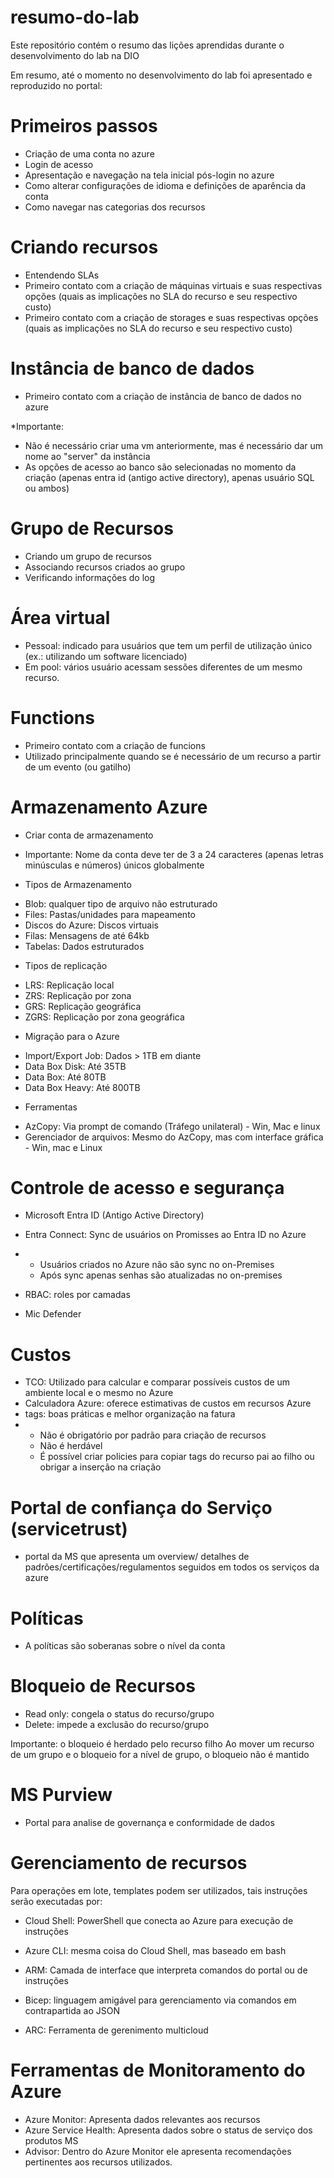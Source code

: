 # resumo-do-lab
Este repositório contém o resumo das lições aprendidas durante o desenvolvimento do lab na DIO

Em resumo, até o momento no desenvolvimento do lab foi apresentado e reproduzido no portal:

# Primeiros passos
- Criação de uma conta no azure
- Login de acesso
- Apresentação e navegação na tela inicial pós-login no azure
- Como alterar configurações de idioma e definições de aparência da conta
- Como navegar nas categorias dos recursos

# Criando recursos
- Entendendo SLAs
- Primeiro contato com a criação de máquinas virtuais e suas respectivas opções (quais as implicações no SLA do recurso e seu respectivo custo)
- Primeiro contato com a criação de storages e suas respectivas opções (quais as implicações no SLA do recurso e seu respectivo custo)

# Instância de banco de dados
- Primeiro contato com a criação de instância de banco de dados no azure

*Importante:

- Não é necessário criar uma vm anteriormente, mas é necessário dar um nome ao "server" da instância
- As opções de acesso ao banco são selecionadas no momento da criação (apenas entra id (antigo active directory), apenas usuário SQL ou ambos)

# Grupo de Recursos
- Criando um grupo de recursos
- Associando recursos criados ao grupo
- Verificando informações do log

# Área virtual
- Pessoal: indicado para usuários que tem um perfil de utilização único (ex.: utilizando um software licenciado)
- Em pool: vários usuário acessam sessões diferentes de um mesmo recurso.

# Functions
- Primeiro contato com a criação de funcions
- Utilizado principalmente quando se é necessário de um recurso a partir de um evento (ou gatilho)

# Armazenamento Azure
- Criar conta de armazenamento
* Importante: Nome da conta deve ter de 3 a 24 caracteres (apenas letras minúsculas e números) únicos globalmente

* Tipos de Armazenamento
- Blob: qualquer tipo de arquivo não estruturado
- Files: Pastas/unidades para mapeamento
- Discos do Azure: Discos virtuais
- Filas: Mensagens de até 64kb
- Tabelas: Dados estruturados

* Tipos de replicação
- LRS: Replicação local
- ZRS: Replicação por zona
- GRS: Replicação geográfica
- ZGRS: Replicação por zona geográfica

* Migração para o Azure
- Import/Export Job: Dados > 1TB em diante
- Data Box Disk: Até 35TB
- Data Box: Até 80TB
- Data Box Heavy: Até 800TB

* Ferramentas 
- AzCopy: Via prompt de comando (Tráfego unilateral) - Win, Mac e linux
- Gerenciador de arquivos: Mesmo do AzCopy, mas com interface gráfica - Win, mac e Linux

# Controle de acesso e segurança
- Microsoft Entra ID (Antigo Active Directory)
- Entra Connect: Sync de usuários on Promisses ao Entra ID no Azure
- - Usuários criados no Azure não são sync no on-Premises
  - Após sync apenas senhas são atualizadas no on-premises
    
- RBAC: roles por camadas
- Mic Defender

# Custos
- TCO: Utilizado para calcular e comparar possíveis custos de um ambiente local e o mesmo no Azure
- Calculadora Azure: oferece estimativas de custos em recursos Azure
- tags: boas práticas e melhor organização na fatura
- - Não é obrigatório por padrão para criação de recursos
  - Não é herdável
  - É possível criar policies para copiar tags do recurso pai ao filho ou obrigar a inserção na criação
 
# Portal de confiança do Serviço (servicetrust)
- portal da MS que apresenta um overview/ detalhes de padrões/certificações/regulamentos seguidos em todos os serviços da azure

# Políticas
- A políticas são soberanas sobre o nível da conta

# Bloqueio de Recursos
- Read only: congela o status do recurso/grupo
- Delete: impede a exclusão do recurso/grupo

Importante: o bloqueio é herdado pelo recurso filho
Ao mover um recurso de um grupo e o bloqueio for a nível de grupo, o bloqueio não é mantido

# MS Purview
- Portal para analise de governança e conformidade de dados

# Gerenciamento de recursos
Para operações em lote, templates podem ser utilizados, tais instruções serão executadas por: 
- Cloud Shell: PowerShell que conecta ao Azure para execução de instruções
- Azure CLI: mesma coisa do Cloud Shell, mas baseado em bash

- ARM: Camada de interface que interpreta comandos do portal ou de instruções

- Bicep: linguagem amigável para gerenciamento via comandos em contrapartida ao JSON

- ARC: Ferramenta de gerenimento multicloud

# Ferramentas de Monitoramento do Azure
- Azure Monitor: Apresenta dados relevantes aos recursos
- Azure Service Health: Apresenta dados sobre o status de serviço dos produtos MS 
- Advisor: Dentro do Azure Monitor ele apresenta recomendações pertinentes aos recursos utilizados.

